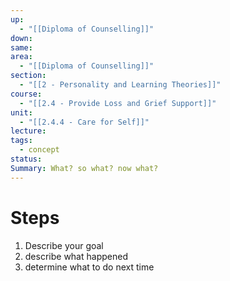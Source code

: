 ```yaml
---
up:
  - "[[Diploma of Counselling]]"
down: 
same: 
area:
  - "[[Diploma of Counselling]]"
section:
  - "[[2 - Personality and Learning Theories]]"
course:
  - "[[2.4 - Provide Loss and Grief Support]]"
unit:
  - "[[2.4.4 - Care for Self]]"
lecture: 
tags:
  - concept
status: 
Summary: What? so what? now what?
---
```

# Steps
1. Describe your goal
2. describe what happened
3. determine what to do next time